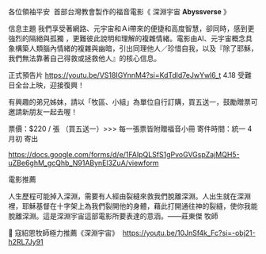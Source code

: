 各位領袖平安
 首部台灣教會製作的福音電影《 深淵宇宙 𝐀𝐛𝐲𝐬𝐬𝐯𝐞𝐫𝐬𝐞 》

信息主題
我們享受著網路、元宇宙和Ａi帶來的便捷和高度智慧，卻同時，感到更強烈的隔絕與孤獨 ，更難彼此說明和理解的複雜情緒。電影由AI、元宇宙概念具象構築人類腦內情緒的複雜與幽暗，引出同理他人／珍惜自我，以及『除了耶穌，我們無法靠著自己得救或拯救他人』的核心信息。

正式預告片
https://youtu.be/VS18IGYnnM4?si=KdTdld7eJwYwl6_t
4.18 受難日全台上映，迎接復興！

有興趣的弟兄姊妹，請以「牧區、小組」為單位自行訂購，買五送一，鼓勵贈票可邀請新朋友一起去喔！

票價：$220 / 張 （買五送一）>>> 每一張票皆附贈福音小冊
寄件時間：統一 4月初 寄出

https://docs.google.com/forms/d/e/1FAIpQLSfS1gPvoGVGspZajMQH5-uZBe6ghM_gcQhb_N91ABynEl3ZuA/viewform

電影推薦

人生歷程可能掉入深淵，需要有人經由裂縫來救我們脫離深淵。人出生就在深淵裡，耶穌基督在十字架上為我們裂開他的身體，藉此打開通往神的裂縫，使你我能脫離深淵。這是深淵宇宙這部電影所要表達的意涵。——莊東傑 牧師 

🎥 寇紹恩牧師極力推薦《深淵宇宙》 
https://youtu.be/10JnSf4k_Fc?si=-obj21-h2RL7Jy91
